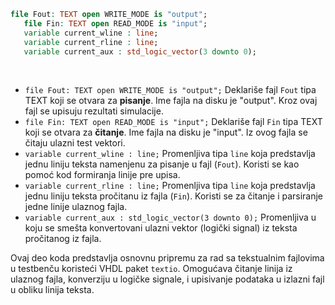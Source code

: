 ```vhdl
file Fout: TEXT open WRITE_MODE is "output";
   file Fin: TEXT open READ_MODE is "input";
   variable current_wline : line;
   variable current_rline : line; 
   variable current_aux : std_logic_vector(3 downto 0);
```

<br>

- `file Fout: TEXT open WRITE_MODE is "output";`
Deklariše fajl `Fout` tipa TEXT koji se otvara za **pisanje**. Ime fajla na disku je "output". Kroz ovaj fajl se upisuju rezultati simulacije.
- `file Fin: TEXT open READ_MODE is "input";`
Deklariše fajl `Fin` tipa TEXT koji se otvara za **čitanje**. Ime fajla na disku je "input". Iz ovog fajla se čitaju ulazni test vektori.
- `variable current_wline : line;`
Promenljiva tipa `line` koja predstavlja jednu liniju teksta namenjenu za pisanje u fajl (`Fout`). Koristi se kao pomoć kod formiranja linije pre upisa.
- `variable current_rline : line;`
Promenljiva tipa `line` koja predstavlja jednu liniju teksta pročitanu iz fajla (`Fin`). Koristi se za čitanje i parsiranje jedne linije ulaznog fajla.
- `variable current_aux : std_logic_vector(3 downto 0);`
Promenljiva u koju se smešta konvertovani ulazni vektor (logički signal) iz teksta pročitanog iz fajla.

Ovaj deo koda predstavlja osnovnu pripremu za rad sa tekstualnim fajlovima u testbenču koristeći VHDL paket `textio`. Omogućava čitanje linija iz ulaznog fajla, konverziju u logičke signale, i upisivanje podataka u izlazni fajl u obliku linija teksta.
